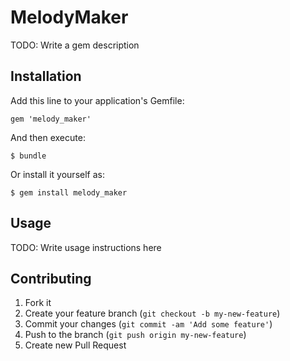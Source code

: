 # MelodyMaker

TODO: Write a gem description

## Installation

Add this line to your application's Gemfile:

    gem 'melody_maker'

And then execute:

    $ bundle

Or install it yourself as:

    $ gem install melody_maker

## Usage

TODO: Write usage instructions here

## Contributing

1. Fork it
2. Create your feature branch (`git checkout -b my-new-feature`)
3. Commit your changes (`git commit -am 'Add some feature'`)
4. Push to the branch (`git push origin my-new-feature`)
5. Create new Pull Request
